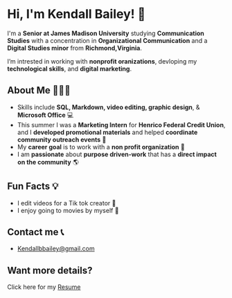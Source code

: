 # Hi, I'm Kendall Bailey! 👋

I'm a **Senior at James Madison University** studying **Communication Studies** with a concentration in **Organizational Communication** and a **Digital Studies minor** from **Richmond,Virginia**.

I’m intrested in working with **nonprofit oranizations**, devloping my **technological skills**, and **digital marketing**.  

## About Me 🙋🏻‍♀️
- Skills include **SQL, Markdown, video editing, graphic design**, & **Microsoft Office** 💻
- This summer I was a **Marketing Intern** for **Henrico Federal Credit Union**, and I **developed promotional materials** and helped **coordinate community outreach events** 👥      
- My **career goal** is to work with a **non profit organization** 🤝
- I am **passionate** about **purpose driven-work** that has a **direct impact on the community** 🌎
## Fun Facts 💡
- I edit videos for a Tik tok creator 🤳
- I enjoy going to movies by myself 🍿
 ## Contact me 📞
-   Kendallbbailey@gmail.com

## Want more details?
Click here for my [Resume](https://docs.google.com/document/d/1SgbqnqWEjRviH2BXobE0TwHrBjGiiNTj/edit?usp=sharing&ouid=107088354735696690013&rtpof=true&sd=true)
